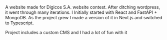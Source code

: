 A website made for Digicos S.A. website contest. After ditching wordpress, it went through many iterations. I Initially started with React and FastAPI + MongoDB. As the project grew I made a version of it in Next.js and switched to Typescript.

Project includes a custom CMS and I had a lot of fun with it
